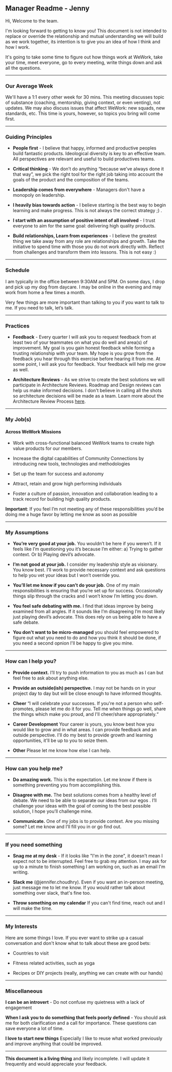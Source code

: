 ## Manager Readme - Jenny

Hi, Welcome to the team.
 
I'm looking forward to getting to know you! This document is not intended to replace or override the relationship and mutual understanding we will build as we work together, its intention is to give you an idea of how I think and how I work.

It's going to take some time to figure out how things work at WeWork, take your time, meet everyone, go to every meeting, write things down and ask all the questions. 

---

### Our Average Week

We'll have a 1:1 every other week for 30 mins. This meeting discusses topic of substance (coaching, mentorship, giving context, or even venting), not updates. We may also discuss issues that affect WeWork: new squads, new standards, etc. This time is yours, however, so topics you bring will come first.

---

### Guiding Principles

- **People first** - I believe that happy, informed and productive peoples build fantastic products. Ideological diversity is key to an effective team. All perspectives are relevant and useful to build productives teams.

- **Critical thinking** - We don’t do anything “because we’ve always done it that way”, we pick the right tool for the right job taking into account the goals of the product and the composition of the teams.

- **Leadership comes from everywhere** - Managers don't have a monopoly on leadership.

- **I heavily bias towards action** - I believe starting is the best way to begin learning and make progress. This is not always the correct strategy ;) .

- **I start with an assumption of positive intent of all involved** - I trust everyone to aim for the same goal: delivering high quality products.

- **Build relationships, Learn from experiences** - I believe the greatest thing we take away from any role are relationships and growth. Take the initiative to spend time with those you do not work directly with. Reflect from challenges and transform them into lessons. This is not easy :) 

---

### Schedule

I am typically in the office between 9:30AM and 5PM. On some days, I drop and pick up my dog from daycare. I may be online in the evening and may work from home a few times a month.

Very few things are more important than talking to you if you want to talk to me. If you need to talk, let’s talk.

---

### Practices 

- **Feedback** - Every quarter I will ask you to request feedback from at least two of your teammates on what you do well and area(s) of improvement. My goal is you gain honest feedback while forming a trusting relationship with your team. My hope is you grow from the feedback you hear through this exercise before hearing it from me. At some point, I will ask you for feedback. Your feedback will help me grow as well.


- **Architecture Reviews** - As we strive to create the best solutions we will participate in Architecture Reviews. Roadmap and Design reviews can help us make informed decisions. I don't believe in calling all the shots so architecture decisions will be made as a team. Learn more about the Architecture Review Process [here](https://mozilla.github.io/firefox-browser-architecture/text/0006-architecture-review-process.html).

---

### My Job(s)

#### Across WeWork Missions

* Work with cross-functional balanced WeWork teams to create high value products for our members.

* Increase the digital capabilities of Community Connections by introducing new tools, technologies and methodologies
 
* Set up the team for success and autonomy

* Attract, retain and grow high performing individuals

* Foster a culture of passion, innovation and collaboration leading to a track record for building high quality products.

 
**Important**: If you feel I’m not meeting any of these responsibilities you’d be doing me a huge favor by letting me know as soon as possible
 
---

### My Assumptions

* **You’re very good at your job.** You wouldn’t be here if you weren’t. If it feels like I’m questioning you it’s because I’m either: a) Trying to gather context. Or b) Playing devil’s advocate.

* **I’m not good at your job.** I consider my leadership style as visionary. You know best. I’ll work to provide necessary context and ask questions to help you vet your ideas but I won’t override you.

* **You’ll let me know if you can’t do your job.** One of my main responsibilities is ensuring that you’re set up for success. Occasionally things slip through the cracks and I won’t know I’m letting you down.

* **You feel safe debating with me.** I find that ideas improve by being examined from all angles. If it sounds like I’m disagreeing I’m most likely just playing devil’s advocate. This does rely on us being able to have a safe debate.

* **You don't want to be micro-managed** you should feel empowered to figure out what you need to do and how you think it should be done, if you need a second opnion I'll be happy to give you mine.

---

### How can I help you?

* **Provide context.** I’ll try to push information to you as much as I can but feel free to ask about anything else.

* **Provide an outside(ish) perspective.** I may not be hands on in your project day to day but will be close enough to have informed thoughts.

* **Cheer** “I will celebrate your successes. If you're not a person who self-promotes, please let me do it for you. Tell me when things go well, share the things which make you proud, and I'll cheer/share appropriately.“

* **Career Development** Your career is yours, you know best how you would like to grow and in what areas. I can provide feedback and an outside perspective. I'll do my best to provide growth and learning opportunities, it'll be up to you to seize them.

* **Other** Please let me know how else I can help.

---

### How can you help me?

* **Do amazing work.** This is the expectation. Let me know if there is something preventing you from accomplishing this.

* **Disagree with me.** The best solutions comes from a healthy level of debate. We need to be able to separate our ideas from our egos . I’ll challenge your ideas with the goal of coming to the best possible solution, I hope you’ll challenge mine.

* **Communicate.** One of my jobs is to provide context. Are you missing some? Let me know and I’ll fill you in or go find out.

---

### If you need something

* **Snag me at my desk** - If it looks like "I'm in the zone", it doesn't mean I expect not to be interrupted. Feel free to grab my attention. I may ask for up to a minute to finish something I am working on, such as an email I'm writing. 

* **Slack me** (@jennifer.choudhry). Even if you want an in-person meeting, just message me to let me know. If you would rather talk about something over slack, that's fine too.
 
* **Throw something on my calendar** If you can't find time, reach out and I will make the time.

---

### My Interests

Here are some things I love. If you ever want to strike up a casual conversation and don't know what to talk about these are good bets:

* Countries to visit

* Fitness related activities, such as yoga

* Recipes or DIY projects (really, anything we can create with our hands)

---

### Miscellaneous

**I can be an introvert** - Do not confuse my quietness with a lack of engagement

**When I ask you to do something that feels poorly defined** - You should ask me for both clarification and a call for importance. These questions can save everyone a lot of time.

**I love to start new things** Especially I like to reuse what worked previously and improve anything that could be improved.

---

**This document is a living thing** and likely incomplete. I will update it frequently and would appreciate your feedback.
